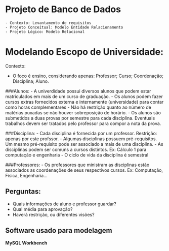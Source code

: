 # Projeto de Banco de Dados

	- Contexto: Levantamento de requisitos
	- Projeto Conceitual: Modelo Entidade Relacionamento
	- Projeto Lógico: Modelo Relacional

# Modelando Escopo de Universidade:
Contexto: 
- O foco é ensino, considerando apenas: Professor; Curso; Coordenação; Disciplina; Aluno.

###Alunos: 
	- A univerdidade possui diversos alunos que podem estar matriculados em mais de um curso de graduação.
	- Os alunos podem fazer cursos extras fornecidos externa e internamente (universidade) para contar como horas complementares
	- Não há restrição quanto ao número de matérias puxadas se não houver sobreposição de horário.
	- Os alunos são submetidos a duas provas por semestre para cada disciplina. Eventuais trabalhos devem ser tratados pelo professor para compor a nota da prova.

###Disciplina:
	- Cada disciplina é fornecida por um professor. Restrição: apenas por este profssor.
	- Algumas disciplinas possuem pré-requisitos. Um mesmo pré-requisito pode ser associado a mais de uma disciplina.
	- As disciplinas podem ser comuns a cursos distintos. Ex: Cálculo 1 para computação e engenharia
	- O ciclo de vida da disciplina é semestral

###Professores:
	- Os professores que ministram as disciplinas estão associados as coordenações de seus respectivos cursos. Ex: Computação, Física, Engenharia...

## Perguntas: 
- Quais informações de aluno e professor guardar?
- Qual média para aprovação?
- Haverá restrição, ou diferentes visões?


## Software usado para modelagem
**MySQL Workbench**
